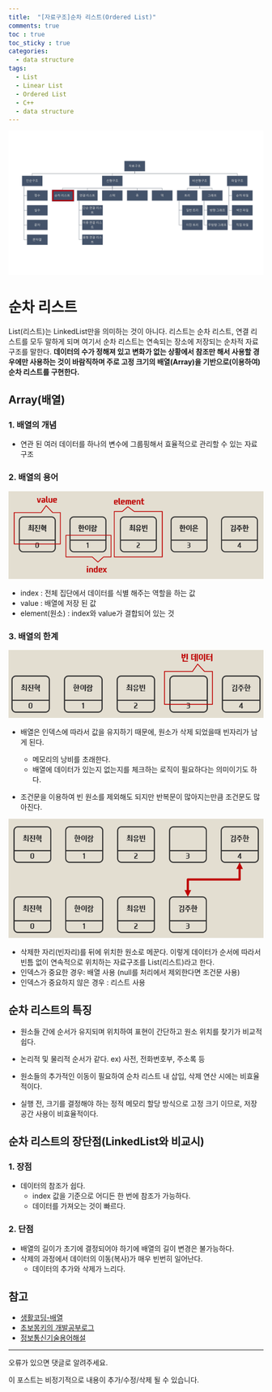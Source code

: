 ```yaml
---
title:  "[자료구조]순차 리스트(Ordered List)"
comments: true
toc : true
toc_sticky : true
categories:
  - data structure
tags:
  - List
  - Linear List
  - Ordered List
  - C++
  - data structure
---
```


![002](./image/0002.jpg)

# 순차 리스트

List(리스트)는 LinkedList만을 의미하는 것이 아니다. 리스트는 순차 리스트, 연결 리스트를 모두 말하게 되며 여기서 순차 리스트는 연속되는 장소에 저장되는 순차적 자료구조를 말한다. **데이터의 수가 정해져 있고 변화가 없는 상황에서 참조만 해서 사용할 경우에만 사용하는 것이 바람직하며 주로 고정 크기의 배열(Array)을 기반으로(이용하여) 순차 리스트를 구현한다.**



## Array(배열)

### 1. 배열의 개념

- 연관 된 여러 데이터를 하나의 변수에 그룹핑해서 효율적으로 관리할 수 있는 자료구조

### 2. 배열의 용어

![003](./image/003.gif)

- index : 전체 집단에서 데이터를 식별 해주는 역할을 하는 값
- value : 배열에 저장 된 값
- element(원소) : index와 value가 결합되어 있는 것

### 3. 배열의 한계

![004](./image/004.gif)

- 배열은 인덱스에 따라서 값을 유지하기 때문에, 원소가 삭제 되었을때 빈자리가 남게 된다.

  - 메모리의 낭비를 초래한다.
  - 배열에 데이터가 있는지 없는지를 체크하는 로직이 필요하다는 의미이기도 하다.

- 조건문을 이용하여 빈 원소를 제외해도 되지만 반복문이 많아지는만큼 조건문도 많아진다.

  

![005](./image/005.gif)



- 삭제한 자리(빈자리)를 뒤에 위치한 원소로 메꾼다. 이렇게 데이터가 순서에 따라서 빈틈 없이 연속적으로 위치하는 자료구조를 List(리스트)라고 한다. 
- 인덱스가 중요한 경우: 배열 사용 (null를 처리에서 제외한다면 조건문 사용)
- 인덱스가 중요하지 않은 경우 : 리스트 사용



## 순차 리스트의 특징

- 원소들 간에 순서가 유지되며 위치하여 표현이 간단하고 원소 위치를 찾기가 비교적 쉽다.

- 논리적 및 물리적 순서가 같다. ex) 사전, 전화번호부, 주소록 등

- 원소들의 추가적인 이동이 필요하여 순차 리스트 내 삽입, 삭제 연산 시에는 비효율적이다.

- 실행 전, 크기를 결정해야 하는 정적 메모리 할당 방식으로 고정 크기 이므로, 저장공간 사용이 비효율적이다.

  

## 순차 리스트의 장단점(LinkedList와 비교시)

### 1. 장점

- 데이터의 참조가 쉽다.
  - index 값을 기준으로 어디든 한 번에 참조가 가능하다.
  - 데이터를 가져오는 것이 빠르다.

### 2. 단점

- 배열의 길이가 초기에 결정되어야 하기에 배열의 길이 변경은 불가능하다.
- 삭제의 과정에서 데이터의 이동(복사)가 매우 빈번히 일어난다.
  - 데이터의 추가와 삭제가 느리다.
  
    

## 참고

- [생활코딩-배열](https://opentutorials.org/module/1335/8677)
- [초보몽키의 개발공부로그](https://wayhome25.github.io/cs/2017/04/17/cs-18-1/)
- [정보통신기술용어해설 ](http://www.ktword.co.kr/abbr_view.php?m_temp1=3979)





------

오류가 있으면 댓글로 알려주세요.

이 포스트는 비정기적으로 내용이 추가/수정/삭제 될 수 있습니다.


